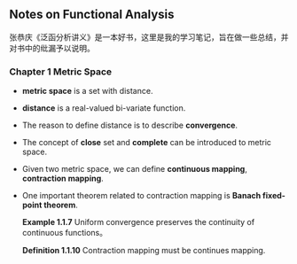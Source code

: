 ## Notes on Functional Analysis

张恭庆《泛函分析讲义》是一本好书，这里是我的学习笔记，旨在做一些总结，并对书中的纰漏予以说明。

### Chapter 1 Metric Space

* **metric space** is a set with distance.

* **distance** is a real-valued bi-variate function.

* The reason to define distance is to describe **convergence**.

* The concept of **close** set and **complete** can be introduced to metric space.

* Given two metric space, we can define **continuous mapping**, **contraction mapping**.

* One important theorem related to contraction mapping is **Banach fixed-point theorem**.

  

  **Example 1.1.7** Uniform convergence preserves the continuity of continuous functions。

  **Definition 1.1.10** Contraction mapping must be continues mapping.

